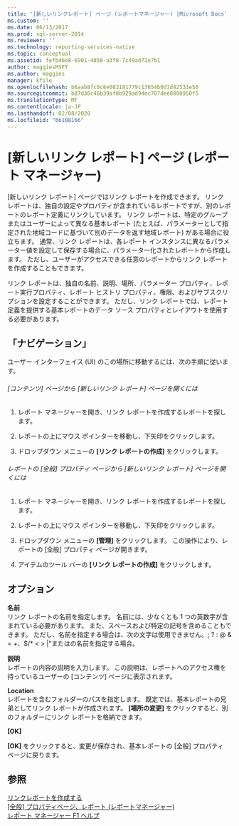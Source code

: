 ```yaml
---
title: '[新しいリンクレポート] ページ (レポートマネージャー) |Microsoft Docs'
ms.custom: ''
ms.date: 06/13/2017
ms.prod: sql-server-2014
ms.reviewer: ''
ms.technology: reporting-services-native
ms.topic: conceptual
ms.assetid: fefb46e8-6901-4d50-a3f8-7c49ad72e7b1
author: maggiesMSFT
ms.author: maggies
manager: kfile
ms.openlocfilehash: b6aab8fc0c8e083181779c13654b0d7d42531e50
ms.sourcegitcommit: b87d36c46b39af8b929ad94ec707dee8800950f5
ms.translationtype: MT
ms.contentlocale: ja-JP
ms.lasthandoff: 02/08/2020
ms.locfileid: "66108166"
---
```

# <a name="new-linked-report-page-report-manager"></a>[新しいリンク レポート] ページ (レポート マネージャー)
  [新しいリンク レポート] ページではリンク レポートを作成できます。 リンク レポートは、独自の設定やプロパティが含まれているレポートですが、別のレポートのレポート定義にリンクしています。 リンク レポートは、特定のグループまたはユーザーによって異なる基本レポート (たとえば、パラメーターとして指定された地域コードに基づいて別のデータを返す地域レポート) がある場合に役立ちます。 通常、リンク レポートは、各レポート インスタンスに異なるパラメーター値を設定して保存する場合に、パラメーター化されたレポートから作成します。 ただし、ユーザーがアクセスできる任意のレポートからリンク レポートを作成することもできます。  
  
 リンク レポートは、独自の名前、説明、場所、パラメーター プロパティ、レポート実行プロパティ、レポート ヒストリ プロパティ、権限、およびサブスクリプションを設定することができます。 ただし、リンク レポートでは、レポート定義を提供する基本レポートのデータ ソース プロパティとレイアウトを使用する必要があります。  
  
## <a name="navigation"></a>「ナビゲーション」  
 ユーザー インターフェイス (UI) のこの場所に移動するには、次の手順に従います。  
  
###### <a name="to-open-the-new-linked-report-page-from-the-contents-page"></a>[コンテンツ] ページから [新しいリンク レポート] ページを開くには  
  
1.  レポート マネージャーを開き、リンク レポートを作成するレポートを探します。  
  
2.  レポートの上にマウス ポインターを移動し、下矢印をクリックします。  
  
3.  ドロップダウン メニューの **[リンク レポートの作成]** をクリックします。  
  
###### <a name="to-open-the-new-linked-report-page-from-the-general-properties-page-of-a-report"></a>レポートの [全般] プロパティ ページから [新しいリンク レポート] ページを開くには  
  
1.  レポート マネージャーを開き、リンク レポートを作成するレポートを探します。  
  
2.  レポートの上にマウス ポインターを移動し、下矢印をクリックします。  
  
3.  ドロップダウン メニューの **[管理]** をクリックします。 この操作により、レポートの [全般] プロパティ ページが開きます。  
  
4.  アイテムのツール バーの **[リンク レポートの作成]** をクリックします。  
  
## <a name="options"></a>オプション  
 **名前**  
 リンク レポートの名前を指定します。 名前には、少なくとも 1 つの英数字が含まれている必要があります。 また、スペースおよび特定の記号を含めることもできます。 ただし、名前を指定する場合は、次の文字は使用できません。; ? : \@ & = +、$/* \< > |"またはの名前を指定する場合。  
  
 **説明**  
 レポートの内容の説明を入力します。 この説明は、レポートへのアクセス権を持っているユーザーの [コンテンツ] ページに表示されます。  
  
 **Location**  
 レポートを含むフォルダーのパスを指定します。 既定では、基本レポートの兄弟としてリンク レポートが作成されます。 
  **[場所の変更]** をクリックすると、別のフォルダーにリンク レポートを格納できます。  
  
 **[OK]**  
 
  **[OK]** をクリックすると、変更が保存され、基本レポートの [全般] プロパティ ページに戻ります。  
  
## <a name="see-also"></a>参照  
 [リンクレポートを作成する](reports/create-a-linked-report.md)   
 [[全般] プロパティページ、レポート &#40;レポートマネージャー&#41;](../../2014/reporting-services/general-properties-page-reports-report-manager.md)   
 [レポート マネージャー F1 ヘルプ](../../2014/reporting-services/report-manager-f1-help.md)  
  
  
